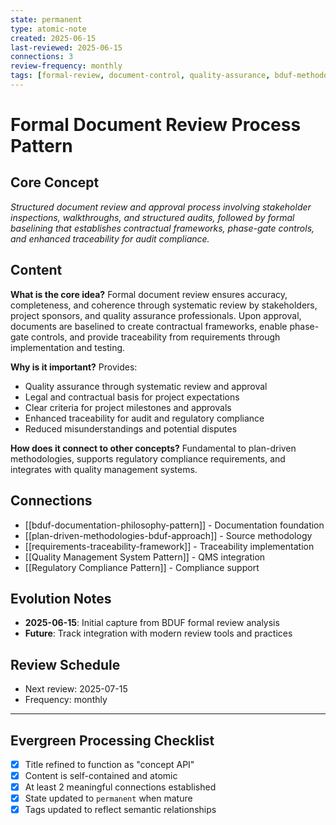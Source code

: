 ```yaml
---
state: permanent
type: atomic-note
created: 2025-06-15
last-reviewed: 2025-06-15
connections: 3
review-frequency: monthly
tags: [formal-review, document-control, quality-assurance, bduf-methodology]
---
```

# Formal Document Review Process Pattern

## Core Concept

*Structured document review and approval process involving stakeholder inspections, walkthroughs, and structured audits, followed by formal baselining that establishes contractual frameworks, phase-gate controls, and enhanced traceability for audit compliance.*

## Content

**What is the core idea?**
Formal document review ensures accuracy, completeness, and coherence through systematic review by stakeholders, project sponsors, and quality assurance professionals. Upon approval, documents are baselined to create contractual frameworks, enable phase-gate controls, and provide traceability from requirements through implementation and testing.

**Why is it important?**
Provides:
- Quality assurance through systematic review and approval
- Legal and contractual basis for project expectations
- Clear criteria for project milestones and approvals
- Enhanced traceability for audit and regulatory compliance
- Reduced misunderstandings and potential disputes

**How does it connect to other concepts?**
Fundamental to plan-driven methodologies, supports regulatory compliance requirements, and integrates with quality management systems.

## Connections

- [[bduf-documentation-philosophy-pattern]] - Documentation foundation
- [[plan-driven-methodologies-bduf-approach]] - Source methodology
- [[requirements-traceability-framework]] - Traceability implementation
- [[Quality Management System Pattern]] - QMS integration
- [[Regulatory Compliance Pattern]] - Compliance support

## Evolution Notes

- **2025-06-15**: Initial capture from BDUF formal review analysis
- **Future**: Track integration with modern review tools and practices

## Review Schedule

- Next review: 2025-07-15
- Frequency: monthly

---

## Evergreen Processing Checklist

- [x] Title refined to function as "concept API"
- [x] Content is self-contained and atomic
- [x] At least 2 meaningful connections established
- [x] State updated to `permanent` when mature
- [x] Tags updated to reflect semantic relationships